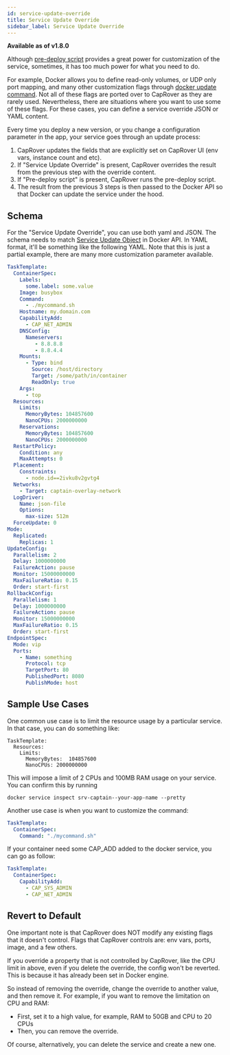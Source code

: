 ```yaml
---
id: service-update-override
title: Service Update Override
sidebar_label: Service Update Override
---
```


**Available as of v1.8.0**

Although [pre-deploy script](pre-deploy-script.md) provides a great power for customization of the service, sometimes, it has too much power for what you need to do. 

For example, Docker allows you to define read-only volumes, or UDP only port mapping, and many other customization flags through [docker update command](https://docs.docker.com/engine/reference/commandline/service_update/). Not all of these flags are ported over to CapRover as they are rarely used. Nevertheless, there are situations where you want to use some of these flags. For these cases, you can define a service override JSON or YAML content.  

Every time you deploy a new version, or you change a configuration parameter in the app, your service goes through an update process:

1. CapRover updates the fields that are explicitly set on CapRover UI (env vars, instance count and etc). 
2. If "Service Update Override" is present, CapRover overrides the result from the previous step with the override content.
3. If "Pre-deploy script" is present, CapRover runs the pre-deploy script. 
4. The result from the previous 3 steps is then passed to the Docker API so that Docker can update the service under the hood.

## Schema

For the "Service Update Override", you can use both yaml and JSON. The schema needs to match [Service Update Object](https://docs.docker.com/engine/api/v1.40/#operation/ServiceUpdate) in Docker API. In YAML format, it'll be something like the following YAML. Note that this is just a partial example, there are many more customization parameter available.

```yaml
TaskTemplate:
  ContainerSpec:
    Labels:
      some.label: some.value
    Image: busybox
    Command:
      - ./mycommand.sh
    Hostname: my.domain.com
    CapabilityAdd:
      - CAP_NET_ADMIN
    DNSConfig:
      Nameservers:
         - 8.8.8.8 
         - 8.8.4.4 
    Mounts:
      - Type: bind
        Source: /host/directory
        Target: /some/path/in/container
        ReadOnly: true
    Args:
      - top
  Resources:
    Limits:
      MemoryBytes: 104857600
      NanoCPUs: 2000000000
    Reservations:
      MemoryBytes: 104857600
      NanoCPUs: 2000000000
  RestartPolicy:
    Condition: any
    MaxAttempts: 0
  Placement:
    Constraints:
      - node.id==2ivku8v2gvtg4
  Networks:
    - Target: captain-overlay-network
  LogDriver:
    Name: json-file
    Options:
      max-size: 512m
  ForceUpdate: 0
Mode:
  Replicated:
    Replicas: 1
UpdateConfig:
  Parallelism: 2
  Delay: 1000000000
  FailureAction: pause
  Monitor: 15000000000
  MaxFailureRatio: 0.15
  Order: start-first
RollbackConfig:
  Parallelism: 1
  Delay: 1000000000
  FailureAction: pause
  Monitor: 15000000000
  MaxFailureRatio: 0.15
  Order: start-first
EndpointSpec:
  Mode: vip
  Ports:
    - Name: something
      Protocol: tcp
      TargetPort: 80
      PublishedPort: 8080
      PublishMode: host
```


## Sample Use Cases

One common use case is to limit the resource usage by a particular service. In that case, you can do something like:

```
TaskTemplate:
  Resources:
    Limits:
      MemoryBytes:	104857600
      NanoCPUs: 2000000000
```

This will impose a limit of 2 CPUs and 100MB RAM usage on your service. You can confirm this by running
```
docker service inspect srv-captain--your-app-name --pretty
```

Another use case is when you want to customize the command:
```yaml
TaskTemplate:
  ContainerSpec:
    Command: "./mycommand.sh"
```

If your container need some CAP_ADD added to the docker service, you can go as follow:

```yaml
TaskTemplate:
  ContainerSpec:
    CapabilityAdd:
      - CAP_SYS_ADMIN
      - CAP_NET_ADMIN
```



## Revert to Default

One important note is that CapRover does NOT modify any existing flags that it doesn't control. Flags that CapRover controls are: env vars, ports, image, and a few others.

If you override a property that is not controlled by CapRover, like the CPU limit in above, even if you delete the override, the config won't be reverted. This is because it has already been set in Docker engine.

So instead of removing the override, change the override to another value, and then remove it. For example, if you want to remove the limitation on CPU and RAM:
- First, set it to a high value, for example, RAM to 50GB and CPU to 20 CPUs
- Then, you can remove the override.


Of course, alternatively, you can delete the service and create a new one.
